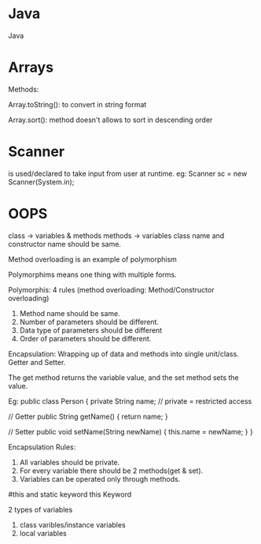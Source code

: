 # Java
Java

# Arrays

Methods:

Array.toString(): to convert in string format

Array.sort(): method doesn't allows to sort in descending order

# Scanner
is used/declared to take input from user at runtime.  eg: Scanner sc = new Scanner(System.in);

# OOPS
class -> variables & methods
methods -> variables
class name and constructor name should be same.

Method overloading is an example of polymorphism

Polymorphims means one thing with multiple forms.

Polymorphis: 4 rules (method overloading: Method/Constructor overloading)
1)	Method name should be same.
2)	Number of parameters should be different.
3)	Data type of parameters should be different
4)	Order of parameters should be different.

Encapsulation:
Wrapping up of data and methods into single unit/class. 
Getter and Setter.

The get method returns the variable value, and the set method sets the value.

Eg: 
public class Person {
  private String name; // private = restricted access

  // Getter
  public String getName() {
    return name;
  }

  // Setter
  public void setName(String newName) {
    this.name = newName;
  }
}

Encapsulation Rules:
1) All variables should be private.
2) For every variable there should be 2 methods(get & set).
3) Variables can be operated only through methods.

#this and static keyword
this Keyword

2 types of variables
1) class varibles/instance variables
2) local variables